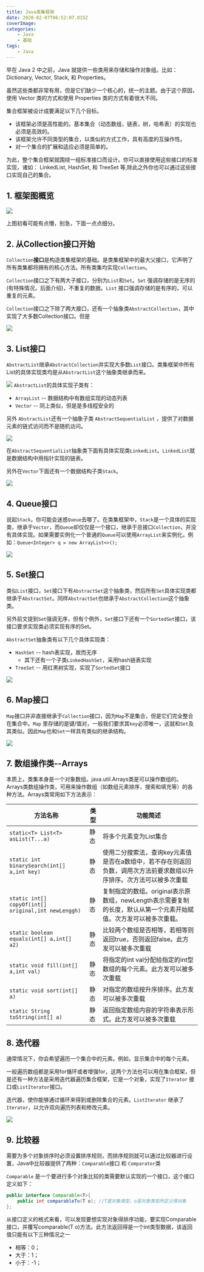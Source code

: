 ```yaml
---
title: Java类集框架
date: 2020-02-07T06:52:07.015Z
coverImage: 
categories: 
    - Java
    - 基础
tags: 
    - Java
---
```

<!-- toc -->

早在 Java 2 中之前，Java 就提供一些类用来存储和操作对象组。比如：Dictionary, Vector, Stack, 和 Properties。

虽然这些类都非常有用，但是它们缺少一个核心的，统一的主题。由于这个原因，使用 Vector 类的方式和使用 Properties 类的方式有着很大不同。

<!-- more -->

集合框架被设计成要满足以下几个目标。

- 该框架必须是高性能的。基本集合（动态数组，链表，树，哈希表）的实现也必须是高效的。
- 该框架允许不同类型的集合，以类似的方式工作，具有高度的互操作性。
- 对一个集合的扩展和适应必须是简单的。

为此，整个集合框架就围绕一组标准接口而设计。你可以直接使用这些接口的标准实现，诸如： LinkedList, HashSet, 和 TreeSet 等,除此之外你也可以通过这些接口实现自己的集合。

## 1. 框架图概览

![](/img/Java%E7%B1%BB%E9%9B%86%E6%A1%86%E6%9E%B6/%E6%A1%86%E6%9E%B6%E5%9B%BE%E6%A6%82%E8%A7%88.png)

上图初看可能有点懵，别急，下面一点点细分。

## 2. 从Collection接口开始

`Collection`**接口**是构造类集框架的基础。是类集框架中的最大父接口，它声明了所有类集都将拥有的核心方法。所有类集均实现`Collection`。

`Collection`接口之下有两大子接口，分别为`List`和`Set`。`Set` 强调存储的是无序的(有特殊情况，后面介绍)，不重复的数据。`List` 接口强调存储的是有序的，可以重复的元素。

`Collection`接口之下除了两大接口，还有一个抽象类`AbstractCollection`，其中实现了大多数Collection接口。但是

![](/img/Java%E7%B1%BB%E9%9B%86%E6%A1%86%E6%9E%B6/Collection%E5%BC%80%E5%A7%8B.png)

## 3. List接口

`AbstractList`继承`AbstractCollection`并实现大多数`List`接口。类集框架中所有List的具体实现类均是从`AbstractList`这个抽象类继承而来。

![](/img/Java%E7%B1%BB%E9%9B%86%E6%A1%86%E6%9E%B6/AbstractList.png)
`AbstractList`的具体实现子类有：
- `ArrayList` -- 数据结构中有数组实现的动态列表
- `Vector` -- 同上类似，但是是多线程安全的

另外 `AbstractList`还有一个抽象子类 `AbstractSequentialList` ，提供了对数据元素的链式访问而不是随机访问。

![](/img/Java%E7%B1%BB%E9%9B%86%E6%A1%86%E6%9E%B6/AbstractList2.png)

在`AbstractSequentialList`抽象类下面有具体实现类`LinkedList`。`LinkedList`就是数据结构中用指针实现的链表。

另外在`Vector`下面还有一个数据结构子类`Stack`。

![](/img/Java%E7%B1%BB%E9%9B%86%E6%A1%86%E6%9E%B6/List.png)


## 4. Queue接口

说起`Stack`，你可能会迷惑`Queue`去哪了。在类集框架中，`Stack`是一个具体的实现类，继承于`Vector`，而`Queue`却仅仅是一个接口，继承于总接口`Collection`，并没有具体实现。如果需要实例化一个普通的`Queue`可以使用`ArrayList`来实例化。例如：`Queue<Integer> q = new ArrayList<>();`

![](/img/Java%E7%B1%BB%E9%9B%86%E6%A1%86%E6%9E%B6/Queue.png)

## 5. Set接口

类似`List`接口，`Set`接口下有`AbstractSet`这个抽象类，然后所有`Set`具体实现类都继承于`AbstractSet`。同样`AbstractSet`也继承于`AbstractCollection`这个抽象类。

另外前文提到`Set`强调无序，但有个例外，`Set`接口下还有一个`SortedSet`接口，该接口要求实现类必须实现有序的Set。

`AbstractSet`抽象类有以下几个具体实现类：
- `HashSet` -- hash表实现，故而无序
    - 其下还有一个子类`LinkedHashSet`，采用hash链表实现
- `TreeSet` -- 用红黑树实现，实现了`SortedSet`接口

![](/img/Java%E7%B1%BB%E9%9B%86%E6%A1%86%E6%9E%B6/Set.png)


## 6. Map接口

`Map`接口并非直接继承于`Collection`接口，因为`Map`不是集合，但是它们完全整合在集合中。`Map` 里存储的是键/值对，一般我们要求其`key`必须唯一，这就和`Set`及其类似。因此`Map`也和`Set`一样具有类似的继承结构。

![](/img/Java%E7%B1%BB%E9%9B%86%E6%A1%86%E6%9E%B6/Map.png)

## 7. 数组操作类--Arrays

本质上，类集本身是一个对象数组。java.util.Arrays类是可以操作数组的。Arrays类数组操作类，可用来操作数组（如数组元素排序，搜索和填充等）的各种方法。Arrays类常用如下方法表示：

|                      方法名称                      | 类型 |                                                  功能简述                                                  |
| ------------------------------------------------- | ---- | --------------------------------------------------------------------------------------------------------- |
| `static<T> List<T> asList(T...a)`                    | 静态 | 将多个元素变为List集合                                                                                      |
| `static int binarySearch(int[] a,int key)`         | 静态 | 使用二分搜索法，查询key元素值是否在a数组中，若不存在则返回负数，调用次方法前要求数组以升序排序。次方法可以被多次重载 |
| `static int[] copyOf(int[] original,int newLenggh)` | 静态 | 复制指定的数组。original表示原数组，newLength表示需要复制的长度，默认从第一个元素开始赋值。次方发可以被多次重载。   |
| `static boolean equals(int[] a,int[] a2)`           | 静态 | 比较两个数组是否相等，若相等则返回true，否则返回false。此方发可以被多次重载                                     |
| `static void fill(int[] a,int val)`                 | 静态 | 将指定的int val分配给指定的int型数组的每个元素。此方发可以被多次重载                                            |
| `static void sort(int[] a)`                         | 静态 | 对指定的数组按升序排序。此方发可以被多次重载                                                                  |
| `static String toString(int[] a)`                    | 静态 | 返回指定数组内容的字符串表示形式。此方发可以被多次重载                                                         |

## 8. 迭代器

通常情况下，你会希望遍历一个集合中的元素。例如，显示集合中的每个元素。

一般遍历数组都是采用for循环或者增强for，这两个方法也可以用在集合框架，但是还有一种方法是采用迭代器遍历集合框架，它是一个对象，实现了`Iterator` 接口或`ListIterator`接口。

迭代器，使你能够通过循环来得到或删除集合的元素。`ListIterator` 继承了`Iterator`，以允许双向遍历列表和修改元素。

![](/img/Java%E7%B1%BB%E9%9B%86%E6%A1%86%E6%9E%B6/%E8%BF%AD%E4%BB%A3%E5%99%A8.png)

## 9. 比较器

需要为多个对象排序时必须设置排序规则，而排序规则就可以通过比较器进行设置，Java中比较器提供了两种：`Comparable`接口 和 `Comparator`类

`Comparable` 是一个要进行多个对象比较的类需要默认实现的一个接口，这个接口定义如下：
```Java
public interface Comparable<T>{
    public int comparableTo(T o); //T是对象类型，o是对象类型所定义得对象
};
```

从接口定义的格式来看，可以发现要想实现对象得排序功能，要实现Comparable接口，并覆写comparable(T o)方法。此方法返回得是一个int类型数据，该返回值只能有以下三种情况之一
- 相等：0；
- 大于：1；
- 小于：-1；
